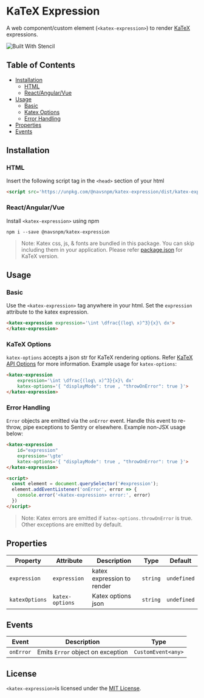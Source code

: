 

# KaTeX Expression

A web component/custom element (`<katex-expression>`) to render [KaTeX](https://katex.org/) expressions. 

![Built With Stencil](https://img.shields.io/badge/-Built%20With%20Stencil-16161d.svg?logo=data%3Aimage%2Fsvg%2Bxml%3Bbase64%2CPD94bWwgdmVyc2lvbj0iMS4wIiBlbmNvZGluZz0idXRmLTgiPz4KPCEtLSBHZW5lcmF0b3I6IEFkb2JlIElsbHVzdHJhdG9yIDE5LjIuMSwgU1ZHIEV4cG9ydCBQbHVnLUluIC4gU1ZHIFZlcnNpb246IDYuMDAgQnVpbGQgMCkgIC0tPgo8c3ZnIHZlcnNpb249IjEuMSIgaWQ9IkxheWVyXzEiIHhtbG5zPSJodHRwOi8vd3d3LnczLm9yZy8yMDAwL3N2ZyIgeG1sbnM6eGxpbms9Imh0dHA6Ly93d3cudzMub3JnLzE5OTkveGxpbmsiIHg9IjBweCIgeT0iMHB4IgoJIHZpZXdCb3g9IjAgMCA1MTIgNTEyIiBzdHlsZT0iZW5hYmxlLWJhY2tncm91bmQ6bmV3IDAgMCA1MTIgNTEyOyIgeG1sOnNwYWNlPSJwcmVzZXJ2ZSI%2BCjxzdHlsZSB0eXBlPSJ0ZXh0L2NzcyI%2BCgkuc3Qwe2ZpbGw6I0ZGRkZGRjt9Cjwvc3R5bGU%2BCjxwYXRoIGNsYXNzPSJzdDAiIGQ9Ik00MjQuNywzNzMuOWMwLDM3LjYtNTUuMSw2OC42LTkyLjcsNjguNkgxODAuNGMtMzcuOSwwLTkyLjctMzAuNy05Mi43LTY4LjZ2LTMuNmgzMzYuOVYzNzMuOXoiLz4KPHBhdGggY2xhc3M9InN0MCIgZD0iTTQyNC43LDI5Mi4xSDE4MC40Yy0zNy42LDAtOTIuNy0zMS05Mi43LTY4LjZ2LTMuNkgzMzJjMzcuNiwwLDkyLjcsMzEsOTIuNyw2OC42VjI5Mi4xeiIvPgo8cGF0aCBjbGFzcz0ic3QwIiBkPSJNNDI0LjcsMTQxLjdIODcuN3YtMy42YzAtMzcuNiw1NC44LTY4LjYsOTIuNy02OC42SDMzMmMzNy45LDAsOTIuNywzMC43LDkyLjcsNjguNlYxNDEuN3oiLz4KPC9zdmc%2BCg%3D%3D&colorA=16161d&style=flat-square)

## Table of Contents

- [Installation](#installation)
	- [HTML](#html)
	- [React/Angular/Vue](#reactangularvue)
- [Usage](#usage)
	- [Basic](#basic)
	- [Katex Options](#katex-options)
	- [Error Handling](#error-handling)
- [Properties](#properties)
- [Events](#events)

## Installation

### HTML

Insert the following script tag in the `<head>` section of your html

```html
<script src='https://unpkg.com/@navsnpm/katex-expression/dist/katex-expression.js'></script>
```

### React/Angular/Vue

Install `<katex-expression>` using npm
	
```
npm i --save @navsnpm/katex-expression
```

> Note: Katex css, js, & fonts are bundled in this package. You can skip including them in your application. Please refer [package.json](./package.json) for KaTeX version.

## Usage

### Basic 

Use the `<katex-expression>` tag anywhere in your html. Set the `expression` attribute to the katex expression.

```html
<katex-expression expression='\int \dfrac{(log\ x)^3}{x}\ dx'>
</katex-expression>
```

### KaTeX Options

`katex-options` accepts a json str for KaTeX rendering options. Refer [KaTeX API Options](https://katex.org/docs/options.html) for more information. Example usage for `katex-options`:

```html
<katex-expression 
	expression='\int \dfrac{(log\ x)^3}{x}\ dx' 
	katex-options='{ "displayMode": true , "throwOnError": true }'>
</katex-expression>
```

### Error Handling

`Error` objects are emitted via the `onError` event. Handle this event to re-throw, pipe exceptions to Sentry or elsewhere. Example non-JSX usage below:

```html
<katex-expression 
	id="expression"
	expression='\gte' 
	katex-options='{ "displayMode": true , "throwOnError": true }'>
</katex-expression>

<script>
  const element = document.querySelector('#expression');
  element.addEventListener('onError', error => { 
    console.error('<katex-expression> error:', error)
  })
</script>
```

> Note: Katex errors are emitted if `katex-options.throwOnError` is true. Other exceptions are emitted by default.

## Properties

| Property       | Attribute       | Description                | Type     | Default     |
| -------------- | --------------- | -------------------------- | -------- | ----------- |
| `expression`   | `expression`    | katex expression to render | `string` | `undefined` |
| `katexOptions` | `katex-options` | Katex options json         | `string` | `undefined` |


## Events

| Event     | Description                     | Type               |
| --------- | ------------------------------- | ------------------ |
| `onError` | Emits `Error` object on exception | `CustomEvent<any>` |

## License

`<katex-expression>`is licensed under the [MIT License](http://opensource.org/licenses/MIT).

